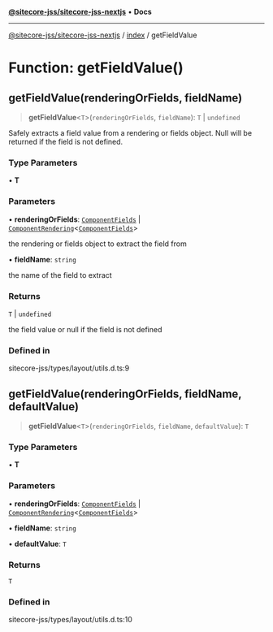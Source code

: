 [**@sitecore-jss/sitecore-jss-nextjs**](../../README.md) • **Docs**

***

[@sitecore-jss/sitecore-jss-nextjs](../../README.md) / [index](../README.md) / getFieldValue

# Function: getFieldValue()

## getFieldValue(renderingOrFields, fieldName)

> **getFieldValue**\<`T`\>(`renderingOrFields`, `fieldName`): `T` \| `undefined`

Safely extracts a field value from a rendering or fields object.
Null will be returned if the field is not defined.

### Type Parameters

• **T**

### Parameters

• **renderingOrFields**: [`ComponentFields`](../interfaces/ComponentFields.md) \| [`ComponentRendering`](../interfaces/ComponentRendering.md)\<[`ComponentFields`](../interfaces/ComponentFields.md)\>

the rendering or fields object to extract the field from

• **fieldName**: `string`

the name of the field to extract

### Returns

`T` \| `undefined`

the field value or null if the field is not defined

### Defined in

sitecore-jss/types/layout/utils.d.ts:9

## getFieldValue(renderingOrFields, fieldName, defaultValue)

> **getFieldValue**\<`T`\>(`renderingOrFields`, `fieldName`, `defaultValue`): `T`

### Type Parameters

• **T**

### Parameters

• **renderingOrFields**: [`ComponentFields`](../interfaces/ComponentFields.md) \| [`ComponentRendering`](../interfaces/ComponentRendering.md)\<[`ComponentFields`](../interfaces/ComponentFields.md)\>

• **fieldName**: `string`

• **defaultValue**: `T`

### Returns

`T`

### Defined in

sitecore-jss/types/layout/utils.d.ts:10
